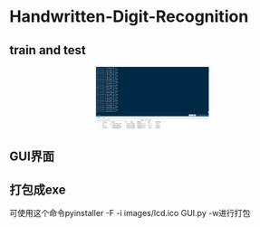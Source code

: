 # Handwritten-Digit-Recognition

##  train and test

<div align=center>
<img src="https://github.com/lvchuandong/Handwritten-Digit-Recognition/blob/master/images/%E6%88%AA%E5%9B%BE.png" width="200">
</div>

## GUI界面
## 打包成exe
可使用这个命令pyinstaller -F -i images/lcd.ico GUI.py -w进行打包
